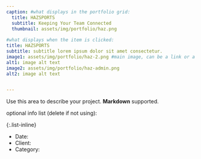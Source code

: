 ```yaml
---
caption: #what displays in the portfolio grid:
  title: HAZSPORTS
  subtitle: Keeping Your Team Connected
  thumbnail: assets/img/portfolio/haz.png
  
#what displays when the item is clicked:
title: HAZSPORTS
subtitle: subtitle lorem ipsum dolor sit amet consectetur.
image1: assets/img/portfolio/haz-2.png #main image, can be a link or a file in assets/img/portfolio
alt1: image alt text
image2: assets/img/portfolio/haz-admin.png
alt2: image alt text


---
```

Use this area to describe your project. **Markdown** supported.

optional info list (delete if not using):

{:.list-inline} 
- Date: 
- Client: 
- Category: 


